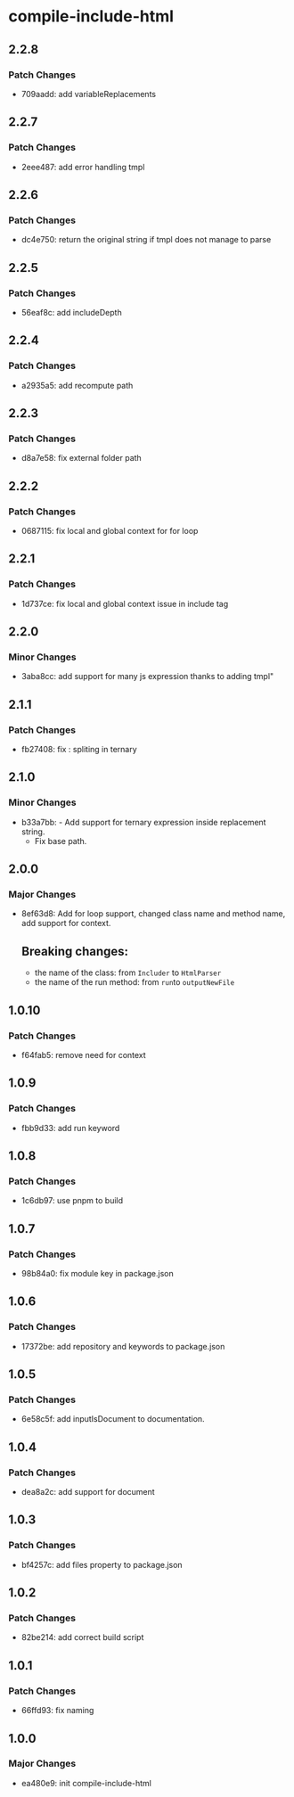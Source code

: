# compile-include-html

## 2.2.8

### Patch Changes

- 709aadd: add variableReplacements

## 2.2.7

### Patch Changes

- 2eee487: add error handling tmpl

## 2.2.6

### Patch Changes

- dc4e750: return the original string if tmpl does not manage to parse

## 2.2.5

### Patch Changes

- 56eaf8c: add includeDepth

## 2.2.4

### Patch Changes

- a2935a5: add recompute path

## 2.2.3

### Patch Changes

- d8a7e58: fix external folder path

## 2.2.2

### Patch Changes

- 0687115: fix local and global context for for loop

## 2.2.1

### Patch Changes

- 1d737ce: fix local and global context issue in include tag

## 2.2.0

### Minor Changes

- 3aba8cc: add support for many js expression thanks to adding tmpl"

## 2.1.1

### Patch Changes

- fb27408: fix : spliting in ternary

## 2.1.0

### Minor Changes

- b33a7bb: - Add support for ternary expression inside replacement string.
  - Fix base path.

## 2.0.0

### Major Changes

- 8ef63d8: Add for loop support, changed class name and method name, add support for context.

  ## Breaking changes:

  - the name of the class: from `Includer` to `HtmlParser`
  - the name of the run method: from `run`to `outputNewFile`

## 1.0.10

### Patch Changes

- f64fab5: remove need for context

## 1.0.9

### Patch Changes

- fbb9d33: add run keyword

## 1.0.8

### Patch Changes

- 1c6db97: use pnpm to build

## 1.0.7

### Patch Changes

- 98b84a0: fix module key in package.json

## 1.0.6

### Patch Changes

- 17372be: add repository and keywords to package.json

## 1.0.5

### Patch Changes

- 6e58c5f: add inputIsDocument to documentation.

## 1.0.4

### Patch Changes

- dea8a2c: add support for document

## 1.0.3

### Patch Changes

- bf4257c: add files property to package.json

## 1.0.2

### Patch Changes

- 82be214: add correct build script

## 1.0.1

### Patch Changes

- 66ffd93: fix naming

## 1.0.0

### Major Changes

- ea480e9: init compile-include-html

